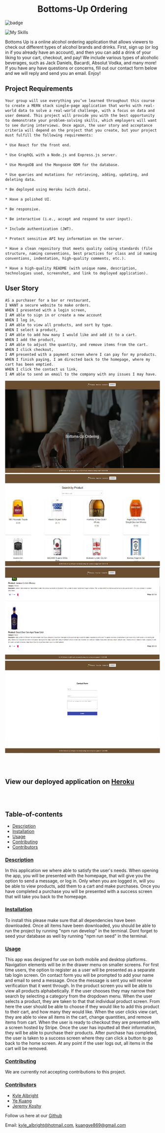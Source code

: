 <h1 style="text-align: center;">Bottoms-Up Ordering</h1>

  ![badge](https://img.shields.io/badge/License-mit-blueviolet.svg) 

  ![My Skills](https://skillicons.dev/icons?i=js,react,materialui,graphql,apollo,mongodb,nodejs,express,heroku,github,vscode&theme=dark)

Bottoms Up is a online alcohol ordering application that allows viewers to check out different types of alcohol brands and drinks. First, sign up (or log in if you already have an account), and then you can add a drink of your liking to your cart, checkout, and pay! We include various types of alcoholic beverages, such as Jack Daniels, Bacardi, Absolut Vodka, and many more! If you have any have questions or concerns, fill out our contact form below and we will reply and send you an email. Enjoy!

## Project Requirements
```
Your group will use everything you’ve learned throughout this course to create a MERN stack single-page application that works with real-world data to solve a real-world challenge, with a focus on data and user demand. This project will provide you with the best opportunity to demonstrate your problem-solving skills, which employers will want to see during interviews. Once again, the user story and acceptance criteria will depend on the project that you create, but your project must fulfill the following requirements:

* Use React for the front end.

* Use GraphQL with a Node.js and Express.js server.

* Use MongoDB and the Mongoose ODM for the database.

* Use queries and mutations for retrieving, adding, updating, and deleting data.

* Be deployed using Heroku (with data).

* Have a polished UI.

* Be responsive.

* Be interactive (i.e., accept and respond to user input).

* Include authentication (JWT).

* Protect sensitive API key information on the server.

* Have a clean repository that meets quality coding standards (file structure, naming conventions, best practices for class and id naming conventions, indentation, high-quality comments, etc.).

* Have a high-quality README (with unique name, description, technologies used, screenshot, and link to deployed application).
```

## User Story 
```
AS a purchaser for a bar or restaurant, 
I WANT a secure website to make orders.
WHEN I presented with a login screen, 
I AM able to sign in or create a new account
WHEN I log in,
I AM able to view all products, and sort by type.
WHEN I select a product, 
I AM able to add how many I would like and add it to a cart.
WHEN I add the product,
I AM able to adjust the quantity, and remove items from the cart.
WHEN I click checkout, 
I AM presented with a payment screen where I can pay for my products.
WHEN I finish paying, I am directed back to the homepage, where my cart has been emptied. 
WHEN I click the contact us link, 
I AM able to send an email to the company with any issues I may have.
```




<img width="550" height="300" alt="Screen Shot 2023-03-07 at 6 55 00 PM" src="client\src\assets\Screenshot 1.png">
<img width="550" height="300" alt="Screen Shot 2023-03-07 at 6 55 00 PM" src="client\src\assets\Screenshot 2.png">
<img width="550" height="300" alt="Screen Shot 2023-03-07 at 6 55 00 PM" src="client\src\assets\Screenshot 3.png">
<img width="550" height="300" alt="Screen Shot 2023-03-07 at 6 55 00 PM" src="client\src\assets\Screenshot 4.png">

<br><br>

## View our deployed application on [Heroku](https://bottoms-up-ordering.herokuapp.com/) 

<br><br>


## Table-of-contents

* [Description](#Description)
* [Installation](#Installation)
* [Usage](#Usage)
* [Contributing](#Contributing)
* [Contributors](#Contributors)

### [Description](#table-of-contents)
In this application we where able to satisfy the user's needs. When opening the app, you will be presented with the homepage, that will give you the option to send a message, or log in. Only when you are logged in, will you be able to view products, add them to a cart and make purchases. Once you have completed a purchase you will be presented with a success screen that will take you back to the homepage. 

### [Installation](#table-of-contents)
To install this please make sure that all dependencies have been downloaded. Once all items have been downloaded, you should be able to run the project by running "npm run develop" in the terminal. Dont forget to seed your database as well by running "npm run seed" in the terminal.

### [Usage](#table-of-contents)
This app was designed for use on both mobile and desktop platforms. Navigation elements will be in the drawer menu on smaller screens. For first time users, the option to register as a user will be presented as a separate tab login screen. On contact form you will be prompted to add your name and email to send a message. Once the message is sent you will receive verification that it went through. In the product screen you will be able to view all products alphabetically. If the user chooses they may narrow their search by selecting a category from the dropdown menu. When the user selects a product, they are taken to that that individual product screen. From here the user should be able to choose if they would like to add this product to their cart, and how many they would like. When the user clicks view cart, they are able to view all items in the cart, change quantities, and remove items from cart. When the user is ready to checkout they are presented with a screen hosted by Stripe. Once the user has inputted all their information, they will be able to purchase their products. After purchase has completed, the user is taken to a success screen where they can click a button to go back to the home screen. At any point if the user logs out, all items in the cart will be removed. 

### [Contributing](#table-of-contents)
We are currently not accepting contributions to this project.


### [Contributors](#table-of-contents)

* [Kyle Albright](https://github.com/KyleAlbright)
* [Ye Kuang](https://github.com/ykuang321)
* [Jeremy Koshy](https://github.com/jbkoshy)

Follow us here at our [Github](https://github.com/KyleAlbright/BottomsUpOrdering) 

Email: kyle_albright@hotmail.com, kuangye869@gmail.com
